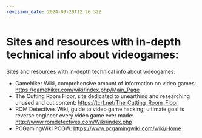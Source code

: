 ```yaml
---
revision_date: 2024-09-20T12:26:32Z
---
```

# Sites and resources with in-depth technical info about videogames:
Sites and resources with in-depth technical info about videogames:
* Gamehiker Wiki, comprehensive amount of information on video games: https://gamehiker.com/wiki/index.php/Main_Page
* The Cutting Room Floor, site dedicated to unearthing and researching unused and cut content: https://tcrf.net/The_Cutting_Room_Floor
* ROM Detectives Wiki, guide to video game hacking; ultimate goal is reverse engineer every video game ever made: http://www.romdetectives.com/Wiki/index.php
* PCGamingWiki PCGW: https://www.pcgamingwiki.com/wiki/Home